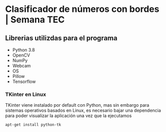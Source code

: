# Clasificador de números con bordes | Semana TEC

## Librerias utilizdas para el programa

* Python 3.8 <br/>
* OpenCV <br/>
* NumPy <br/>
* Webcam <br/>
* OS <br/>
* Pillow <br/>
* Tensorflow <br/>


### TKinter en Linux

TKinter viene instalado por default con Python, mas sin embargo para sistemas operativos basados en Linux, es necesario bajar una dependencia para poder visualizar la aplicación una vez que la ejecutamos

    apt-get install python-tk

